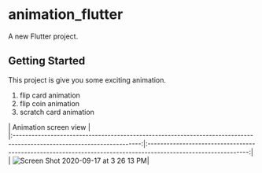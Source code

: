 # animation_flutter


A new Flutter project.

## Getting Started

This project is give you some exciting animation.
1. flip card animation
2. flip coin animation 
3. scratch card animation


|  Animation screen view                                             |                                                                             
|:----------------------------------------------------------------------------------------------------------------------:|:--------------------------------------------------------------------------------------------------------------:|
| <img width alt="Screen Shot 2020-09-17 at 3 26 13 PM" src="https://github.com/Sweetyrawat-star/animation_flutter/assets/57385799/2bf1715d-95b5-4972-80e2-a916ab500d70.mp4">|






